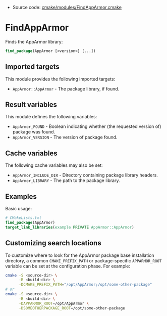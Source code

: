 <!-- This is auto-generated file. -->
* Source code: [cmake/modules/FindAppArmor.cmake](https://github.com/petk/php-build-system/blob/master/cmake/cmake/modules/FindAppArmor.cmake)

# FindAppArmor

Finds the AppArmor library:

```cmake
find_package(AppArmor [<version>] [...])
```

## Imported targets

This module provides the following imported targets:

* `AppArmor::AppArmor` - The package library, if found.

## Result variables

This module defines the following variables:

* `AppArmor_FOUND` - Boolean indicating whether (the requested version of)
  package was found.
* `AppArmor_VERSION` - The version of package found.

## Cache variables

The following cache variables may also be set:

* `AppArmor_INCLUDE_DIR` - Directory containing package library headers.
* `AppArmor_LIBRARY` - The path to the package library.

## Examples

Basic usage:

```cmake
# CMakeLists.txt
find_package(AppArmor)
target_link_libraries(example PRIVATE AppArmor::AppArmor)
```

## Customizing search locations

To customize where to look for the AppArmor package base
installation directory, a common `CMAKE_PREFIX_PATH` or
package-specific `APPARMOR_ROOT` variable can be set at
the configuration phase. For example:

```sh
cmake -S <source-dir> \
      -B <build-dir> \
      -DCMAKE_PREFIX_PATH="/opt/AppArmor;/opt/some-other-package"
# or
cmake -S <source-dir> \
      -B <build-dir> \
      -DAPPARMOR_ROOT=/opt/AppArmor \
      -DSOMEOTHERPACKAGE_ROOT=/opt/some-other-package
```
